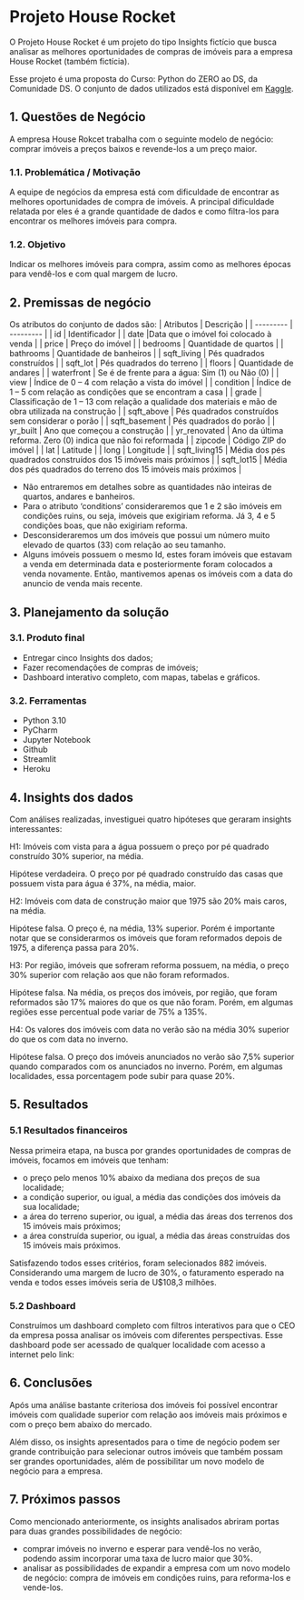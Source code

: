 # Projeto House Rocket
O Projeto House Rocket é um projeto do tipo Insights fictício que busca analisar as melhores oportunidades de compras de imóveis para a empresa House Rocket (também fictícia). 

Esse projeto é uma proposta do Curso: Python do ZERO ao DS, da Comunidade DS. O conjunto de dados utilizados está disponível em [Kaggle](https://www.kaggle.com/datasets/harlfoxem/housesalesprediction). 


## 1.	Questões de Negócio
A empresa House Rokcet trabalha com o seguinte modelo de negócio: comprar imóveis a preços baixos e revende-los a um preço maior. 
### 1.1.	Problemática / Motivação
A equipe de negócios da empresa está com dificuldade de encontrar as melhores oportunidades de compra de imóveis. A principal dificuldade relatada por eles é a grande quantidade de dados e como filtra-los para encontrar os melhores imóveis para compra.
### 1.2.	Objetivo
Indicar os melhores imóveis para compra, assim como as melhores épocas para vendê-los e com qual margem de lucro.

## 2.	Premissas de negócio
Os atributos do conjunto de dados são:
| Atributos |	Descrição |
| --------- | --------- |
| id | Identificador |
| date |Data que o imóvel foi colocado à venda |
| price	| Preço do imóvel |
| bedrooms	| Quantidade de quartos |
| bathrooms |	Quantidade de banheiros |
| sqft_living	| Pés quadrados construídos |
| sqft_lot |	Pés quadrados do terreno |
| floors	| Quantidade de andares |
| waterfront	| Se é de frente para a água: Sim (1) ou Não (0) |
| view |	Índice de 0 – 4 com relação a vista do imóvel |
| condition	| Índice de 1 – 5 com relação as condições que se encontram a casa |
| grade |	Classificação de 1 – 13 com relação a qualidade dos materiais e mão de obra utilizada na construção |
| sqft_above	| Pés quadrados construídos sem considerar o porão |
| sqft_basement |	Pés quadrados do porão |
| yr_built	| Ano que começou a construção |
| yr_renovated	| Ano da última reforma. Zero (0) indica que não foi reformada |
| zipcode | Código ZIP do imóvel |
| lat	| Latitude |
| long | Longitude |
| sqft_living15	| Média dos pés quadrados construídos dos 15 imóveis mais próximos |
| sqft_lot15 |	Média dos pés quadrados do terreno dos 15 imóveis mais próximos |

- Não entraremos em detalhes sobre as quantidades não inteiras de quartos, andares e banheiros.
- Para o atributo ‘conditions’ consideraremos que 1 e 2 são imóveis em condições ruins, ou seja, imóveis que exigiriam reforma. Já 3, 4 e 5 condições boas, que não exigiriam reforma.
- Desconsideraremos um dos imóveis que possui um número muito elevado de quartos (33) com relação ao seu tamanho.
- Alguns imóveis possuem o mesmo Id, estes foram imóveis que estavam a venda em determinada data e posteriormente foram colocados a venda novamente. Então, mantivemos apenas os imóveis com a data do anuncio de venda mais recente.

## 3.	Planejamento da solução

### 3.1.	Produto final
- Entregar cinco Insights dos dados;
- Fazer recomendações de compras de imóveis;
- Dashboard interativo completo, com mapas, tabelas e gráficos.


### 3.2.	Ferramentas
- Python 3.10
- PyCharm
- Jupyter Notebook
- Github
- Streamlit
- Heroku

## 4.	Insights dos dados
Com análises realizadas, investiguei quatro hipóteses que geraram insights interessantes:

H1: Imóveis com vista para a água possuem o preço por pé quadrado construído 30% superior, na média.

Hipótese verdadeira. O preço por pé quadrado construído das casas que possuem vista para água é 37%, na média, maior.

H2: Imóveis com data de construção maior que 1975 são 20% mais caros, na média.

Hipótese falsa. O preço é, na média, 13% superior. Porém é importante notar que se considerarmos os imóveis que foram reformados depois de 1975, a diferença passa para 20%.

H3: Por região, imóveis que sofreram reforma possuem, na média, o preço 30% superior com relação aos que não foram reformados.

Hipótese falsa. Na média, os preços dos imóveis, por região, que foram reformados são 17% maiores do que os que não foram. Porém, em algumas regiões esse percentual pode variar de 75% a 135%.

H4: Os valores dos imóveis com data no verão são na média 30% superior do que os com data no inverno.

Hipótese falsa. O preço dos imóveis anunciados no verão são 7,5% superior quando comparados com os anunciados no inverno. Porém, em algumas localidades, essa porcentagem pode subir para quase 20%.


## 5.	Resultados

### 5.1 Resultados financeiros

Nessa primeira etapa, na busca por grandes oportunidades de compras de imóveis, focamos em imóveis que tenham:

- o preço pelo menos 10% abaixo da mediana dos preços de sua localidade;
- a condição superior, ou igual, a média das condições dos imóveis da sua localidade;
- a área do terreno superior, ou igual, a média das áreas dos terrenos dos 15 imóveis mais próximos;
- a área construída superior, ou igual, a média das áreas construídas dos 15 imóveis mais próximos.

Satisfazendo todos esses critérios, foram selecionados 882 imóveis. Considerando uma margem de lucro de 30%, o faturamento esperado na venda e todos esses imóveis seria de U$108,3 milhões.

### 5.2 Dashboard

Construímos um dashboard completo com filtros interativos para que o CEO da empresa possa analisar os imóveis com diferentes perspectivas. Esse dashboard pode ser acessado de qualquer localidade com acesso a internet pelo link: 

## 6.	Conclusões
Após uma análise bastante criteriosa dos imóveis foi possível encontrar imóveis com qualidade superior com relação aos imóveis mais próximos e com o preço bem abaixo do mercado. 

Além disso, os insights apresentados para o time de negócio podem ser grande contribuição para selecionar outros imóveis que também possam ser grandes oportunidades, além de possibilitar um novo modelo de negócio para a empresa.

## 7.	Próximos passos
Como mencionado anteriormente, os insights analisados abriram portas para duas grandes possibilidades de negócio:
- comprar imóveis no inverno e esperar para vendê-los no verão, podendo assim incorporar uma taxa de lucro maior que 30%.
- analisar as possibilidades de expandir a empresa com um novo modelo de negócio: compra de imóveis em condições ruins, para reforma-los e vende-los.



